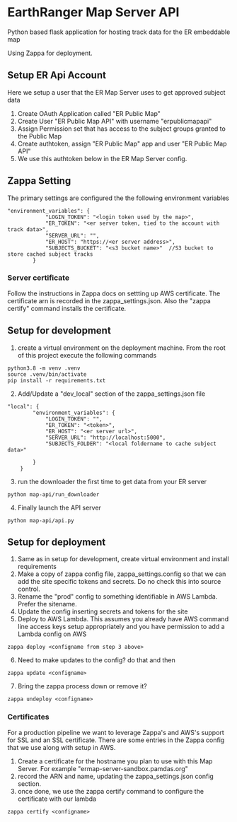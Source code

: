 # EarthRanger Map Server API
Python based flask application for hosting track data for the ER embeddable map

Using Zappa for deployment.

## Setup ER Api Account
Here we setup a user that the ER Map Server uses to get approved subject data
1. Create OAuth Application called "ER Public Map"
2. Create User "ER Public Map API" with username "erpublicmapapi"
3. Assign Permission set that has access to the subject groups granted to the Public Map
4. Create authtoken, assign "ER Public Map" app and user "ER Public Map API"
5. We use this authtoken below in the ER Map Server config.

## Zappa Setting
The primary settings are configured the the following environment variables
~~~
"environment_variables": {
            "LOGIN_TOKEN": "<login token used by the map>",
            "ER_TOKEN": "<er server token, tied to the account with track data>",
            "SERVER_URL": "",
            "ER_HOST": "https://<er server address>",
            "SUBJECTS_BUCKET": "<s3 bucket name>"  //S3 bucket to store cached subject tracks
        }
~~~

### Server certificate
Follow the instructions in Zappa docs on settting up AWS certificate. The certificate arn is recorded in the zappa_settings.json. Also the "zappa certify" command installs the certificate.

## Setup for development
1. create a virtual environment on the deployment machine. From the root of this project execute the following commands
~~~~
python3.8 -m venv .venv
source .venv/bin/activate
pip install -r requirements.txt
~~~~
2. Add/Update a "dev_local" section of the zappa_settings.json file
~~~
"local": {
        "environment_variables": {
            "LOGIN_TOKEN": "",
            "ER_TOKEN": "<token>",
            "ER_HOST": "<er server url>",
            "SERVER_URL": "http://localhost:5000",
            "SUBJECTS_FOLDER": "<local foldername to cache subject data>"

        }
    }
~~~
3. run the downloader the first time to get data from your ER server
~~~~
python map-api/run_downloader
~~~~
4. Finally launch the API server
~~~
python map-api/api.py
~~~

## Setup for deployment
1. Same as in setup for development, create virtual environment and install requirements
2. Make a copy of zappa config file, zappa_settings.config so that we can add the site specific tokens and secrets. Do no check this into source control.
3. Rename the "prod" config to something identifiable in AWS Lambda. Prefer the sitename.
4. Update the config inserting secrets and tokens for the site
5. Deploy to AWS Lambda. This assumes you already have AWS command line access keys setup appropriately and you have permission to add a Lambda config on AWS
~~~~
zappa deploy <configname from step 3 above>
~~~~
6. Need to make updates to the config? do that and then
~~~~
zappa update <configname>
~~~~
7. Bring the zappa process down or remove it?
~~~~
zappa undeploy <configname>
~~~~


### Certificates
For a production pipeline we want to leverage Zappa's and AWS's support for SSL and an SSL certificate. There are some entries in the Zappa config that we use along with setup in AWS.

1. Create a certificate for the hostname you plan to use with this Map Server. For example "ermap-server-sandbox.pamdas.org"
2. record the ARN and name, updating the zappa_settings.json config section.
3. once done, we use the zappa certify command to configure the certificate with our lambda
~~~
zappa certify <configname>
~~~
